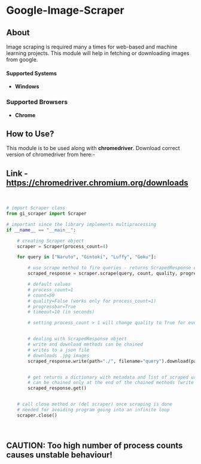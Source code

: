 # Google-Image-Scraper

## About

Image scraping is required many a times for web-based and machine
learning projects.
This module will help in fetching or downloading images from google.

#### Supported Systems

- **Windows**

### Supported Browsers

- **Chrome**

## How to Use?

This module is to be used along with **chromedriver**.
Download correct version of chromedriver from here:-

## Link - https://chromedriver.chromium.org/downloads

</br>

```python
# import Scraper class
from gi_scraper import Scraper

# important since the library implements multiprocessing
if __name__ == "__main__":

    # creating Scraper object
    scraper = Scraper(process_count=4)

    for query in ["Naruto", "Gintoki", "Luffy", "Goku"]:

        # use scrape method to fire queries - returns ScrapedResponse object
        scraped_response = scraper.scrape(query, count, quality, progressbar, timeout)

        # default values
        # process_count=1
        # count=50
        # quality=False (works only for process_count=1)
        # progressbar=True
        # timeout=10 (in seconds)

        # setting process_count > 1 will change quality to True for every call to scrape method


        # dealing with ScrapedResponse object
        # write and download methods can be chained
        # writes to a json file
        # downloads .jpg images
        scraped_response.write(path="./", filename="query").download(path="./", thread_count=1)


        # get returns a dictionary with metadata and list of scraped urls
        # can be chained only at the end of the chained methods (write and download)
        scraped_response.get()


    # call close method or (del scraper) once scraping is done
    # needed for avoiding program going into an infinite loop
    scraper.close()
```

</br>

## CAUTION: Too high number of process counts causes unstable behaviour!
